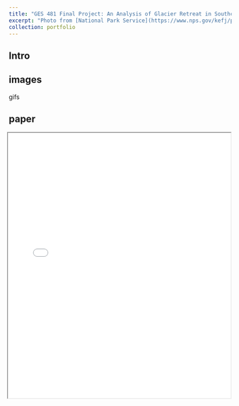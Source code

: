 ```yaml
---
title: "GES 481 Final Project: An Analysis of Glacier Retreat in Southcentral Alaska using Remote Sensing Techniques"
excerpt: "Photo from [National Park Service](https://www.nps.gov/kefj/planyourvisit/bear-glacier-lagoon.htm)<br/><img src='/images/bear_glacier.jpg'>"
collection: portfolio
---
```

## **Intro**


## **images**
gifs

## **paper**
  <iframe
      src="/files/481_finalpaper_johnson.pdf"
      width="100%"
      height="600px"
      loading="lazy"
      title="PDF-file"
      style="float:right"
  ></iframe>
